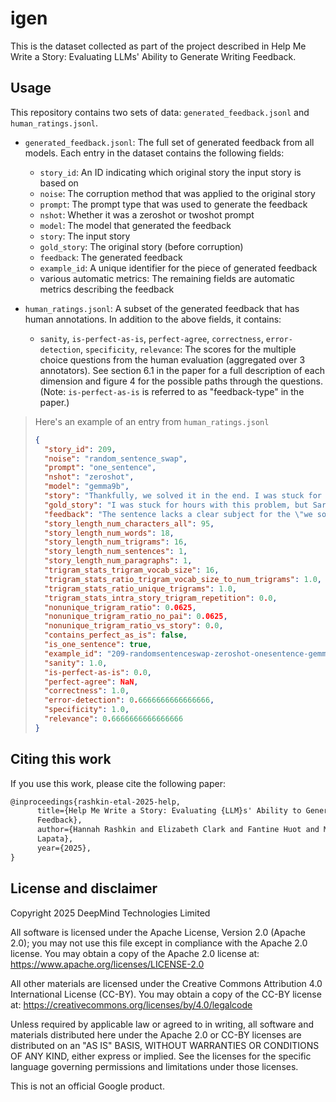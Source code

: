 # igen

This is the dataset collected as part of the project described in Help Me Write
a Story: Evaluating LLMs' Ability to Generate Writing Feedback.

## Usage

This repository contains two sets of data: `generated_feedback.jsonl` and `human_ratings.jsonl`.

- `generated_feedback.jsonl`: The full set of generated feedback from all
  models. Each entry in the dataset contains the following fields:
    - `story_id`: An ID indicating which original story the input story is based
    on
    - `noise`: The corruption method that was applied to the original story
    - `prompt`: The prompt type that was used to generate the feedback
    - `nshot`: Whether it was a zeroshot or twoshot prompt
    - `model`: The model that generated the feedback
    - `story`: The input story
    - `gold_story`: The original story (before corruption)
    - `feedback`: The generated feedback
    - `example_id`: A unique identifier for the piece of generated feedback
    - various automatic metrics: The remaining fields are automatic metrics describing the feedback

- `human_ratings.jsonl`: A subset of the generated feedback that has human annotations. In addition to the above fields, it contains:
    - `sanity`, `is-perfect-as-is`, `perfect-agree`, `correctness`, `error-detection`, `specificity`, `relevance`: The scores for the multiple choice questions from the human evaluation (aggregated over 3 annotators). See section 6.1 in the paper for a full description of each dimension and figure 4 for the possible paths through the questions. (Note: `is-perfect-as-is` is referred to as "feedback-type" in the paper.)
    <!--- - `free_resp`: A list with the human-authored feedback for the story from each annotator --->

> Here's an example of an entry from `human_ratings.jsonl`
> ```json
> {
>   "story_id": 209,
>   "noise": "random_sentence_swap",
>   "prompt": "one_sentence",
>   "nshot": "zeroshot",
>   "model": "gemma9b",
>   "story": "Thankfully, we solved it in the end. I was stuck for hours with this problem, but Sarah came by, and we could brainstorm together.",
>   "gold_story": "I was stuck for hours with this problem, but Sarah came by, and we could brainstorm together. Thankfully, we solved it in the end.",
>   "feedback": "The sentence lacks a clear subject for the \"we solved it\" action, making it slightly ambiguous.",
>   "story_length_num_characters_all": 95,
>   "story_length_num_words": 18,
>   "story_length_num_trigrams": 16,
>   "story_length_num_sentences": 1,
>   "story_length_num_paragraphs": 1,
>   "trigram_stats_trigram_vocab_size": 16,
>   "trigram_stats_ratio_trigram_vocab_size_to_num_trigrams": 1.0,
>   "trigram_stats_ratio_unique_trigrams": 1.0,
>   "trigram_stats_intra_story_trigram_repetition": 0.0,
>   "nonunique_trigram_ratio": 0.0625,
>   "nonunique_trigram_ratio_no_pai": 0.0625,
>   "nonunique_trigram_ratio_vs_story": 0.0,
>   "contains_perfect_as_is": false,
>   "is_one_sentence": true,
>   "example_id": "209-randomsentenceswap-zeroshot-onesentence-gemma9b",
>   "sanity": 1.0,
>   "is-perfect-as-is": 0.0,
>   "perfect-agree": NaN,
>   "correctness": 1.0,
>   "error-detection": 0.6666666666666666,
>   "specificity": 1.0,
>   "relevance": 0.6666666666666666
> }
> ```

## Citing this work

If you use this work, please cite the following paper:

```latex
@inproceedings{rashkin-etal-2025-help,
      title={Help Me Write a Story: Evaluating {LLM}s' Ability to Generate Writing
      Feedback},
      author={Hannah Rashkin and Elizabeth Clark and Fantine Huot and Mirella
      Lapata},
      year={2025},
}
```

## License and disclaimer

Copyright 2025 DeepMind Technologies Limited

All software is licensed under the Apache License, Version 2.0 (Apache 2.0);
you may not use this file except in compliance with the Apache 2.0 license.
You may obtain a copy of the Apache 2.0 license at:
https://www.apache.org/licenses/LICENSE-2.0

All other materials are licensed under the Creative Commons Attribution 4.0
International License (CC-BY). You may obtain a copy of the CC-BY license at:
https://creativecommons.org/licenses/by/4.0/legalcode

Unless required by applicable law or agreed to in writing, all software and
materials distributed here under the Apache 2.0 or CC-BY licenses are
distributed on an "AS IS" BASIS, WITHOUT WARRANTIES OR CONDITIONS OF ANY KIND,
either express or implied. See the licenses for the specific language governing
permissions and limitations under those licenses.

This is not an official Google product.
